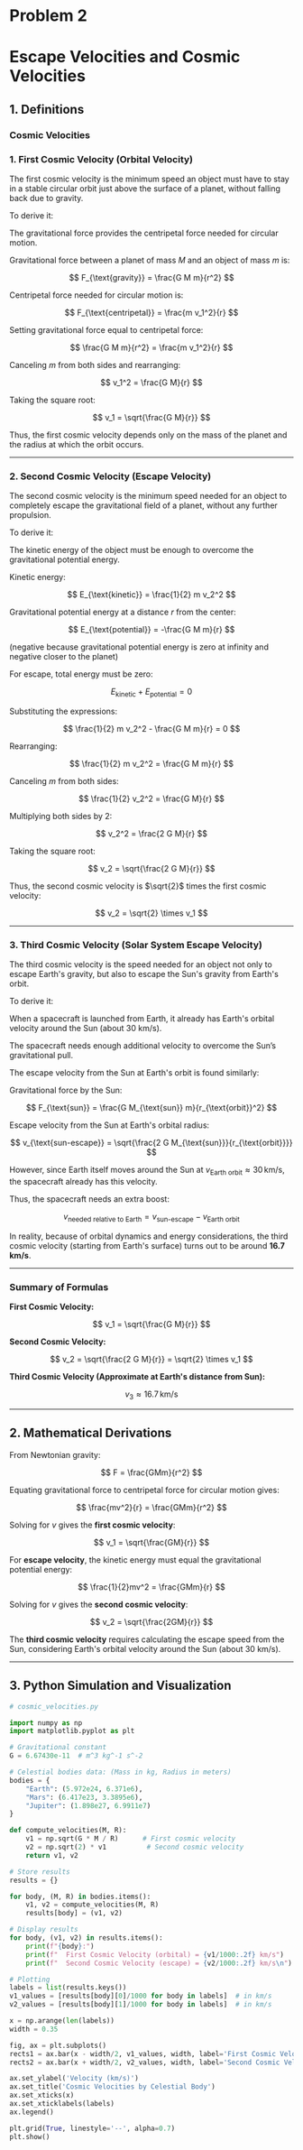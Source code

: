 # Problem 2
# Escape Velocities and Cosmic Velocities

## 1. Definitions

### Cosmic Velocities

### 1. First Cosmic Velocity (Orbital Velocity)

The first cosmic velocity is the minimum speed an object must have to stay in a stable circular orbit just above the surface of a planet, without falling back due to gravity.

To derive it:

The gravitational force provides the centripetal force needed for circular motion.

Gravitational force between a planet of mass $M$ and an object of mass $m$ is:

$$
F_{\text{gravity}} = \frac{G M m}{r^2}
$$

Centripetal force needed for circular motion is:

$$
F_{\text{centripetal}} = \frac{m v_1^2}{r}
$$

Setting gravitational force equal to centripetal force:

$$
\frac{G M m}{r^2} = \frac{m v_1^2}{r}
$$

Canceling $m$ from both sides and rearranging:

$$
v_1^2 = \frac{G M}{r}
$$

Taking the square root:

$$
v_1 = \sqrt{\frac{G M}{r}}
$$

Thus, the first cosmic velocity depends only on the mass of the planet and the radius at which the orbit occurs.

---

### 2. Second Cosmic Velocity (Escape Velocity)

The second cosmic velocity is the minimum speed needed for an object to completely escape the gravitational field of a planet, without any further propulsion.

To derive it:

The kinetic energy of the object must be enough to overcome the gravitational potential energy.

Kinetic energy:

$$
E_{\text{kinetic}} = \frac{1}{2} m v_2^2
$$

Gravitational potential energy at a distance $r$ from the center:

$$
E_{\text{potential}} = -\frac{G M m}{r}
$$

(negative because gravitational potential energy is zero at infinity and negative closer to the planet)

For escape, total energy must be zero:

$$
E_{\text{kinetic}} + E_{\text{potential}} = 0
$$

Substituting the expressions:

$$
\frac{1}{2} m v_2^2 - \frac{G M m}{r} = 0
$$

Rearranging:

$$
\frac{1}{2} m v_2^2 = \frac{G M m}{r}
$$

Canceling $m$ from both sides:

$$
\frac{1}{2} v_2^2 = \frac{G M}{r}
$$

Multiplying both sides by 2:

$$
v_2^2 = \frac{2 G M}{r}
$$

Taking the square root:

$$
v_2 = \sqrt{\frac{2 G M}{r}}
$$

Thus, the second cosmic velocity is $\sqrt{2}$ times the first cosmic velocity:

$$
v_2 = \sqrt{2} \times v_1
$$

---

### 3. Third Cosmic Velocity (Solar System Escape Velocity)

The third cosmic velocity is the speed needed for an object not only to escape Earth's gravity, but also to escape the Sun's gravity from Earth's orbit.

To derive it:

When a spacecraft is launched from Earth, it already has Earth's orbital velocity around the Sun (about 30 km/s).

The spacecraft needs enough additional velocity to overcome the Sun’s gravitational pull.

The escape velocity from the Sun at Earth's orbit is found similarly:

Gravitational force by the Sun:

$$
F_{\text{sun}} = \frac{G M_{\text{sun}} m}{r_{\text{orbit}}^2}
$$

Escape velocity from the Sun at Earth's orbital radius:

$$
v_{\text{sun-escape}} = \sqrt{\frac{2 G M_{\text{sun}}}{r_{\text{orbit}}}}
$$

However, since Earth itself moves around the Sun at $v_{\text{Earth orbit}} \approx 30 \, \text{km/s}$, the spacecraft already has this velocity.

Thus, the spacecraft needs an extra boost:

$$
v_{\text{needed relative to Earth}} = v_{\text{sun-escape}} - v_{\text{Earth orbit}}
$$

In reality, because of orbital dynamics and energy considerations, the third cosmic velocity (starting from Earth's surface) turns out to be around **16.7 km/s**.

---

### Summary of Formulas

**First Cosmic Velocity:**

$$
v_1 = \sqrt{\frac{G M}{r}}
$$

**Second Cosmic Velocity:**

$$
v_2 = \sqrt{\frac{2 G M}{r}} = \sqrt{2} \times v_1
$$

**Third Cosmic Velocity (Approximate at Earth's distance from Sun):**

$$
v_3 \approx 16.7 \, \text{km/s}
$$

---

## 2. Mathematical Derivations

From Newtonian gravity:

$$
F = \frac{GMm}{r^2}
$$

Equating gravitational force to centripetal force for circular motion gives:

$$
\frac{mv^2}{r} = \frac{GMm}{r^2}
$$

Solving for $v$ gives the **first cosmic velocity**:

$$
v_1 = \sqrt{\frac{GM}{r}}
$$

For **escape velocity**, the kinetic energy must equal the gravitational potential energy:

$$
\frac{1}{2}mv^2 = \frac{GMm}{r}
$$

Solving for $v$ gives the **second cosmic velocity**:

$$
v_2 = \sqrt{\frac{2GM}{r}}
$$

The **third cosmic velocity** requires calculating the escape speed from the Sun, considering Earth's orbital velocity around the Sun (about 30 km/s).

---

## 3. Python Simulation and Visualization

```python
# cosmic_velocities.py

import numpy as np
import matplotlib.pyplot as plt

# Gravitational constant
G = 6.67430e-11  # m^3 kg^-1 s^-2

# Celestial bodies data: (Mass in kg, Radius in meters)
bodies = {
    "Earth": (5.972e24, 6.371e6),
    "Mars": (6.417e23, 3.3895e6),
    "Jupiter": (1.898e27, 6.9911e7)
}

def compute_velocities(M, R):
    v1 = np.sqrt(G * M / R)      # First cosmic velocity
    v2 = np.sqrt(2) * v1          # Second cosmic velocity
    return v1, v2

# Store results
results = {}

for body, (M, R) in bodies.items():
    v1, v2 = compute_velocities(M, R)
    results[body] = (v1, v2)

# Display results
for body, (v1, v2) in results.items():
    print(f"{body}:")
    print(f"  First Cosmic Velocity (orbital) = {v1/1000:.2f} km/s")
    print(f"  Second Cosmic Velocity (escape) = {v2/1000:.2f} km/s\n")

# Plotting
labels = list(results.keys())
v1_values = [results[body][0]/1000 for body in labels]  # in km/s
v2_values = [results[body][1]/1000 for body in labels]  # in km/s

x = np.arange(len(labels))
width = 0.35

fig, ax = plt.subplots()
rects1 = ax.bar(x - width/2, v1_values, width, label='First Cosmic Velocity')
rects2 = ax.bar(x + width/2, v2_values, width, label='Second Cosmic Velocity')

ax.set_ylabel('Velocity (km/s)')
ax.set_title('Cosmic Velocities by Celestial Body')
ax.set_xticks(x)
ax.set_xticklabels(labels)
ax.legend()

plt.grid(True, linestyle='--', alpha=0.7)
plt.show()
```

